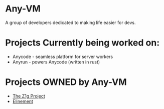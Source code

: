 # Any-VM
A group of developers dedicated to making life easier for devs.

# Projects Currently being worked on:
+ Anycode - seamless platform for server workers
+ Anyrun - powers Anycode (written in rust)

# Projects OWNED by Any-VM
+ [The Z1g Project](https://github.com/z1g-project)
+ [Elinement](https://github.com/Elinement)

